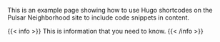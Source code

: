 This is an example page showing how to use Hugo shortcodes on the Pulsar Neighborhood site to include code snippets in content.

{{< info >}}
This is information that you need to know.
{{< /info >}}